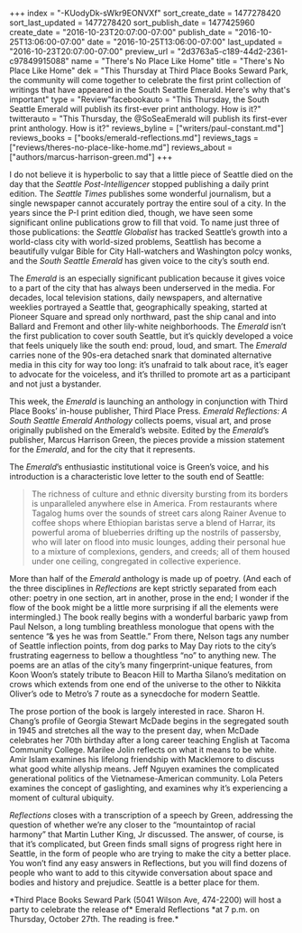 +++
index = "-KUodyDk-sWkr9EONVXf"
sort_create_date = 1477278420
sort_last_updated = 1477278420
sort_publish_date = 1477425960
create_date = "2016-10-23T20:07:00-07:00"
publish_date = "2016-10-25T13:06:00-07:00"
date = "2016-10-25T13:06:00-07:00"
last_updated = "2016-10-23T20:07:00-07:00"
preview_url = "2d3763a5-c189-44d2-2361-c97849915088"
name = "There's No Place Like Home"
title = "There's No Place Like Home"
dek = "This Thursday at Third Place Books Seward Park, the community will come together to celebrate the first print collection of writings that have appeared in the South Seattle Emerald. Here's why that's important"
type = "Review"facebookauto = "This Thursday, the South Seattle Emerald will publish its first-ever print anthology. How is it?"
twitterauto = "This Thursday, the @SoSeaEmerald will publish its first-ever print anthology. How is it?"
reviews_byline = ["writers/paul-constant.md"]
reviews_books = ["books/emerald-reflections.md"]
reviews_tags = ["reviews/theres-no-place-like-home.md"]
reviews_about = ["authors/marcus-harrison-green.md"]
+++

I do not believe it is hyperbolic to say that a little piece of Seattle died on the day that the *Seattle Post-Intelligencer* stopped publishing a daily print edition. The *Seattle Times* publishes some wonderful journalism, but a single newspaper cannot accurately portray the entire soul of a city. In the years since the P-I print edition died, though, we have seen some significant online publications grow to fill that void. To name just three of those publications: the *Seattle Globalist* has tracked Seattle’s growth into a world-class city with world-sized problems, Seattlish has become a beautifully vulgar Bible for City Hall-watchers and Washington polcy wonks, and the *South Seattle Emerald* has given voice to the city’s south end.

The *Emerald* is an especially significant publication because it gives voice to a part of the city that has always been underserved in the media. For decades, local television stations, daily newspapers, and alternative weeklies portrayed a Seattle that, geographically speaking, started at Pioneer Square and spread only northward, past the ship canal and into Ballard and Fremont and other lily-white neighborhoods. The *Emerald* isn’t the first publication to cover south Seattle, but it’s quickly developed a voice that feels uniquely like the south end: proud, loud, and smart. The *Emerald* carries none of the 90s-era detached snark that dominated alternative media in this city for way too long: it’s unafraid to talk about race, it’s eager to advocate for the voiceless, and it’s thrilled to promote art as a participant and not just a bystander.

This week, the *Emerald* is launching an anthology in conjunction with Third Place Books’ in-house publisher, Third Place Press. *Emerald Reflections: A South Seattle Emerald Anthology* collects poems, visual art, and prose originally published on the Emerald’s website. Edited by the *Emerald*’s publisher, Marcus Harrison Green, the pieces provide a mission statement for the *Emerald*, and for the city that it represents.

The *Emerald*’s enthusiastic institutional voice is Green’s voice, and his introduction is a characteristic love letter to the south end of Seattle:

<blockquote>The richness of culture and ethnic diversity bursting from its borders is unparalleled anywhere else in America. From restaurants where Tagalog hums over the sounds of street cars along Rainer Avenue to coffee shops where Ethiopian baristas serve a blend of Harrar, its powerful aroma of blueberries drifting up the nostrils of passersby, who will later on flood into music lounges, adding their personal hue to a mixture of complexions, genders, and creeds; all of them housed under one ceiling, congregated in collective experience.</blockquote>

More than half of the *Emerald* anthology is made up of poetry. (And each of the three disciplines in *Reflections* are kept strictly separated from each other: poetry in one section, art in another, prose in the end; I wonder if the flow of the book might be a little more surprising if all the elements were intermingled.) The book really begins with a wonderful barbaric yawp from Paul Nelson, a long tumbling breathless monologue that opens with the sentence “& yes he was from Seattle.” From there, Nelson tags any number of Seattle inflection points, from dog parks to May Day riots to the city’s frustrating eagerness to bellow a thoughtless “no” to anything new. The poems are an atlas of the city’s many fingerprint-unique features, from Koon Woon’s stately tribute to Beacon Hill to Martha Silano’s meditation on crows which extends from one end of the universe to the other to Nikkita Oliver’s ode to Metro’s 7 route as a synecdoche for modern Seattle.

The prose portion of the book is largely interested in race. Sharon H. Chang’s profile of Georgia Stewart McDade begins in the segregated south in 1945 and stretches all the way to the present day, when McDade celebrates her 70th birthday after a long career teaching English at Tacoma Community College. Marilee Jolin reflects on what it means to be white. Amir Islam examines his lifelong friendship with Macklemore to discuss what good white allyship means. Jeff Nguyen examines the complicated generational politics of the Vietnamese-American community. Lola Peters examines the concept of gaslighting, and examines why it’s experiencing a moment of cultural ubiquity.

*Reflections* closes with a transcription of a speech by Green, addressing the question of whether we’re any closer to the “mountaintop of racial harmony” that Martin Luther King, Jr discussed. The answer, of course, is that it’s complicated, but Green finds small signs of progress right here in Seattle, in the form of people who are trying to make the city a better place. You won’t find any easy answers in Reflections, but you will find dozens of people who want to add to this citywide conversation about space and bodies and history and prejudice. Seattle is a better place for them.

<p class="footer">*Third Place Books Seward Park (5041 Wilson Ave, 474-2200) will host a party to celebrate the release of* Emerald Reflections *at 7 p.m. on Thursday, October 27th. The reading is free.*</p>

